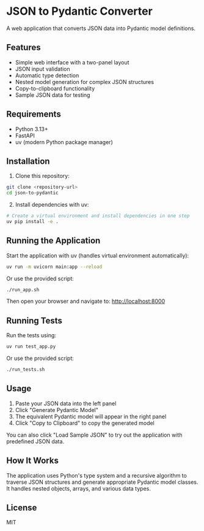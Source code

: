 # JSON to Pydantic Converter

A web application that converts JSON data into Pydantic model definitions.

## Features

- Simple web interface with a two-panel layout
- JSON input validation
- Automatic type detection
- Nested model generation for complex JSON structures
- Copy-to-clipboard functionality
- Sample JSON data for testing

## Requirements

- Python 3.13+
- FastAPI
- uv (modern Python package manager)

## Installation

1. Clone this repository:
```bash
git clone <repository-url>
cd json-to-pydantic
```

2. Install dependencies with uv:
```bash
# Create a virtual environment and install dependencies in one step
uv pip install -e .
```

## Running the Application

Start the application with uv (handles virtual environment automatically):

```bash
uv run -m uvicorn main:app --reload
```

Or use the provided script:

```bash
./run_app.sh
```

Then open your browser and navigate to: [http://localhost:8000](http://localhost:8000)

## Running Tests

Run the tests using:

```bash
uv run test_app.py
```

Or use the provided script:

```bash
./run_tests.sh
```

## Usage

1. Paste your JSON data into the left panel
2. Click "Generate Pydantic Model"
3. The equivalent Pydantic model will appear in the right panel
4. Click "Copy to Clipboard" to copy the generated model

You can also click "Load Sample JSON" to try out the application with predefined JSON data.

## How It Works

The application uses Python's type system and a recursive algorithm to traverse JSON structures and generate appropriate Pydantic model classes. It handles nested objects, arrays, and various data types.

## License

MIT
